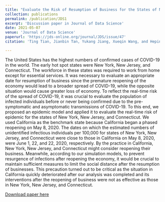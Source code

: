 ```yaml
---
title: "Evaluate the Risk of Resumption of Business for the States of New York, New Jersey and Connecticut via a Pre-Symptomatic and Asymptomatic Transmission Model of COVID-19"
collection: publications
permalink: /publication/JDS1
excerpt: 'Discussion paper in Journal of Data Science'
date: 2021-05-07
venue: 'Journal of Data Science'
paperurl: 'https://jds-online.org/journal/JDS/issue/47'
citation: 'Ting Tian, Jianbin Tan, Yukang Jiang, Xueqin Wang, and Heping Zhang'

---
```

The United States has the highest numbers of confirmed cases of COVID-19 in the world. The early hot spot states were New York, New Jersey, and Connecticut. The workforce in these states was required to work from home except for essential services. It was necessary to evaluate an appropriate date for resumption of business since the premature reopening of the economy would lead to a broader spread of COVID-19, while the opposite situation would cause greater loss of economy. To reflect the real-time risk of the spread of COVID-19, it was crucial to evaluate the population of infected individuals before or never being confirmed due to the pre-symptomatic and asymptomatic transmissions of COVID-19. To this end, we proposed an epidemic model and applied it to evaluate the real-time risk of epidemic for the states of New York, New Jersey, and Connecticut. We used California as the benchmark state because California began a phased reopening on May 8, 2020. The dates on which the estimated numbers of unidentified infectious individuals per 100,000 for states of New York, New Jersey, and Connecticut were close to those in California on May 8, 2020, were June 1, 22, and 22, 2020, respectively. By the practice in California, New York, New Jersey, and Connecticut might consider reopening their business. Meanwhile, according to our simulation models, to prevent resurgence of infections after reopening the economy, it would be crucial to maintain sufficient measures to limit the social distance after the resumption of businesses. This precaution turned out to be critical as the situation in California quickly deteriorated after our analysis was completed and its interventions after the reopening of business were not as effective as those in New York, New Jersey, and Connecticut.

[Download paper here](http://tan-jianbin.github.io/files/JDS1.pdf)
